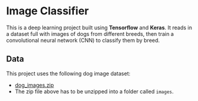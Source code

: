 # Image Classifier

This is a deep learning project built using **Tensorflow** and **Keras**. It reads in a dataset full with images of dogs from different breeds, then train a convolutional 
neural network (CNN) to classify them by breed.

## Data

This project uses the following dog image dataset:
* [dog_images.zip](../master/dog_images.zip)
* The zip file above has to be unzipped into a folder called `images`.
